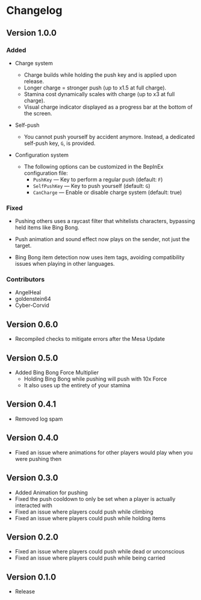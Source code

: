 # Changelog

## Version 1.0.0

### Added

- Charge system

  - Charge builds while holding the push key and is applied upon release.
  - Longer charge = stronger push (up to x1.5 at full charge).
  - Stamina cost dynamically scales with charge (up to x3 at full charge).
  - Visual charge indicator displayed as a progress bar at the bottom of the screen.

- Self-push

  - You cannot push yourself by accident anymore. Instead, a dedicated self-push key, `G`, is provided.

- Configuration system

  - The following options can be customized in the BepInEx configuration file:
    - `PushKey` — Key to perform a regular push (default: `F`)
    - `SelfPushKey` — Key to push yourself (default: `G`)
    - `CanCharge` — Enable or disable charge system (default: true)

### Fixed

- Pushing others uses a raycast filter that whitelists characters, bypassing held items like Bing Bong.

- Push animation and sound effect now plays on the sender, not just the target.

- Bing Bong item detection now uses item tags, avoiding compatibility issues when playing in other languages.

### Contributors

- AngelHeal
- goldenstein64
- Cyber-Corvid

## Version 0.6.0

- Recompiled checks to mitigate errors after the Mesa Update

## Version 0.5.0

- Added Bing Bong Force Multiplier
  - Holding Bing Bong while pushing will push with 10x Force
  - It also uses up the entirety of your stamina

## Version 0.4.1

- Removed log spam

## Version 0.4.0

- Fixed an issue where animations for other players would play when you were pushing then

## Version 0.3.0

- Added Animation for pushing
- Fixed the push cooldown to only be set when a player is actually interacted with
- Fixed an issue where players could push while climbing
- Fixed an issue where players could push while holding items

## Version 0.2.0

- Fixed an issue where players could push while dead or unconscious
- Fixed an issue where players could push while being carried

## Version 0.1.0

- Release
